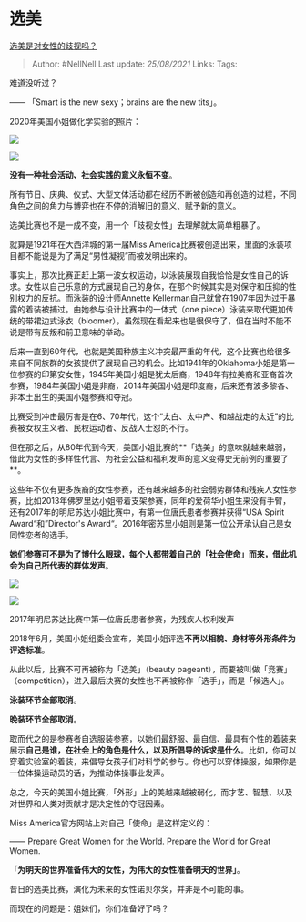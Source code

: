 # 选美
[选美是对女性的歧视吗？](https://www.zhihu.com/question/22228936/answer/1042748872)

> Author: #NellNell
Last update: *25/08/2021*
Links:
Tags:

难道没听过？

—— 「Smart is the new sexy；brains are the new tits」。

2020年美国小姐做化学实验的照片：

![](https://pic1.zhimg.com/50/v2-336fb4aefc71e212ebbd200e10d044bf_720w.jpg?source=c8b7c179)

![](https://pic1.zhimg.com/80/v2-336fb4aefc71e212ebbd200e10d044bf_720w.jpg?source=c8b7c179)

**没有一种社会活动、社会实践的意义永恒不变**。

所有节日、庆典、仪式、大型文体活动都在经历不断被创造和再创造的过程，不同角色之间的角力与博弈也在不停的消解旧的意义、赋予新的意义。

选美比赛也不是一成不变，用一个「歧视女性」去理解就太简单粗暴了。

就算是1921年在大西洋城的第一届Miss America比赛被创造出来，里面的泳装项目都不能说是为了满足“男性凝视”而被发明出来的。

事实上，那次比赛正赶上第一波女权运动，以泳装展现自我恰恰是女性自己的诉求。女性以自己乐意的方式展现自己的身体，在那个时候其实是对保守和压抑的性别权力的反抗。而泳装的设计师Annette Kellerman自己就曾在1907年因为过于暴露的着装被捕过。由她参与设计比赛中的一体式（one piece）泳装来取代更加传统的带裙边式泳衣（bloomer），虽然现在看起来也是很保守了，但在当时不能不说是带有反叛和前卫意味的举动。

后来一直到60年代，也就是美国种族主义冲突最严重的年代，这个比赛也给很多来自不同族群的女孩提供了展现自己的机会。比如1941年的Oklahoma小姐是第一位参赛的印第安女性，1945年美国小姐是犹太后裔，1948年有拉美裔和亚裔首次参赛，1984年美国小姐是非裔，2014年美国小姐是印度裔，后来还有波多黎各、非本土出生的美国小姐参赛和夺冠。

比赛受到冲击最厉害是在6、70年代，这个“太白、太中产、和越战走的太近”的比赛被女权主义者、民权运动者、反战人士怼的不行。

但在那之后，从80年代到今天，美国小姐比赛的**「选美」的意味就越来越弱，借此为女性的多样性代言、为社会公益和福利发声的意义变得史无前例的重要了**。

这些年不仅有更多族裔的女性参赛，还有越来越多的社会弱势群体和残疾人女性参赛，比如2013年佛罗里达小姐带着支架参赛，同年的爱荷华小姐生来没有手臂，还有2017年的明尼苏达小姐比赛中，有第一位唐氏患者参赛并获得“USA Spirit Award“和”Director's Award“。2016年密苏里小姐则是第一位公开承认自己是女同性恋者的选手。

**她们参赛可不是为了博什么眼球，每个人都带着自己的「社会使命」而来，借此机会为自己所代表的群体发声**。

![](https://pic3.zhimg.com/50/v2-80f96625a698eceb9670c53ddc55aeae_720w.jpg?source=c8b7c179)

![](https://pic3.zhimg.com/80/v2-80f96625a698eceb9670c53ddc55aeae_720w.jpg?source=c8b7c179)

2017年明尼苏达比赛中第一位唐氏患者参赛，为残疾人权利发声

2018年6月，美国小姐组委会宣布，美国小姐评选**不再以相貌、身材等外形条件为评选标准**。

从此以后，比赛不可再被称为「选美」（beauty pageant），而要被叫做「竞赛」（competition），进入最后决赛的女性也不再被称作「选手」，而是「候选人」。

**泳装环节全部取消**。

**晚装环节全部取消**。

取而代之的是参赛者自选服装参赛，以她们最舒服、最自信、最具有个性的着装来展示**自己是谁，在社会上的角色是什么，以及所倡导的诉求是什么**。比如，你可以穿着实验室的着装，来倡导女孩子们对科学的参与。你也可以穿体操服，如果你是一位体操运动员的话，为推动体操事业发声。

总之，今天的美国小姐比赛，「外形」上的美越来越被弱化，而才艺、智慧、以及对世界和人类对贡献才是决定性的夺冠因素。

Miss America官方网站上对自己「使命」是这样定义的：

—— Prepare Great Women for the World. Prepare the World for Great Women.

**「为明天的世界准备伟大的女性，为伟大的女性准备明天的世界」**。

昔日的选美比赛，演化为未来的女性诺贝尔奖，并非是不可能的事。

而现在的问题是：姐妹们，你们准备好了吗？
